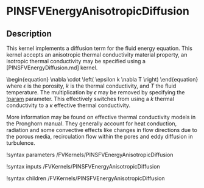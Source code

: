 # PINSFVEnergyAnisotropicDiffusion

## Description

This kernel implements a diffusion term for the fluid energy equation.
This kernel accepts an anisotropic thermal conductivity material property, an isotropic thermal conductivity may be
specified using a [PINSFVEnergyDiffusion.md] kernel.

\begin{equation}
\nabla \cdot \left( \epsilon k \nabla T \right)
\end{equation}
where $\epsilon$ is the porosity, $k$ is the thermal conductivity, and $T$ the fluid temperature. The
multiplication by $\epsilon$ may be removed by specifying the
[!param](/FVKernels/PINSFVEnergyAnisotropicDiffusion/effective_conductivity) parameter. This effectively
switches from using a $k$ thermal conductivity to a $\kappa$ effective thermal conductivity.

More information may be found on effective thermal conductivity models in the Pronghorn manual. They
generally account for heat conduction, radiation and some convective effects like changes in flow directions
due to the porous media, recirculation flow within the pores and eddy diffusion in turbulence.

!syntax parameters /FVKernels/PINSFVEnergyAnisotropicDiffusion

!syntax inputs /FVKernels/PINSFVEnergyAnisotropicDiffusion

!syntax children /FVKernels/PINSFVEnergyAnisotropicDiffusion
